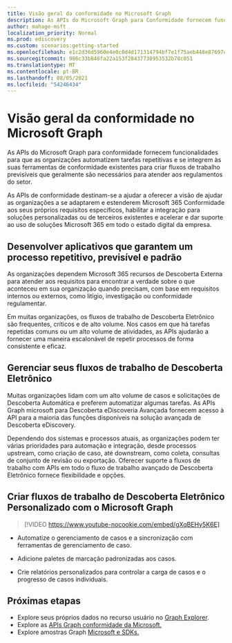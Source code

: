 ```yaml
---
title: Visão geral da conformidade no Microsoft Graph
description: As APIs do Microsoft Graph para Conformidade fornecem funcionalidade para que as organizações automatizem tarefas repetitivas e se integrem às suas ferramentas de conformidade existentes para criar fluxos de trabalho previsíveis que são frequentemente necessários para atender aos regulamentos do setor.
author: mahage-msft
localization_priority: Normal
ms.prod: ediscovery
ms.custom: scenarios:getting-started
ms.openlocfilehash: e1c2d36d5960e4e0c0d4d171314794bf7e1f75aeb448e87697c8dbfd1027be07
ms.sourcegitcommit: 986c33b848fa22a153f28437738953532b78c051
ms.translationtype: MT
ms.contentlocale: pt-BR
ms.lasthandoff: 08/05/2021
ms.locfileid: "54246434"
---
```

# <a name="overview-of-compliance-in-microsoft-graph"></a>Visão geral da conformidade no Microsoft Graph

As APIs do Microsoft Graph para conformidade fornecem funcionalidades para que as organizações automatizem tarefas repetitivas e se integrem às suas ferramentas de conformidade existentes para criar fluxos de trabalho previsíveis que geralmente são necessários para atender aos regulamentos do setor.

As APIs de conformidade destinam-se a ajudar a oferecer a visão de ajudar as organizações a se adaptarem e estenderem Microsoft 365 Conformidade aos seus próprios requisitos específicos, habilitar a integração para soluções personalizadas ou de terceiros existentes e acelerar e dar suporte ao uso de soluções Microsoft 365 em todo o estado digital da empresa.

## <a name="develop-applications-that-ensure-a-repeatable-predictable-and-standard-process"></a>Desenvolver aplicativos que garantem um processo repetitivo, previsível e padrão

As organizações dependem Microsoft 365 recursos de Descoberta Externa para atender aos requisitos para encontrar a verdade sobre o que aconteceu em sua organização quando precisam, com base em requisitos internos ou externos, como litígio, investigação ou conformidade regulamentar.

Em muitas organizações, os fluxos de trabalho de Descoberta Eletrônico são frequentes, críticos e de alto volume. Nos casos em que há tarefas repetidas comuns ou um alto volume de atividades, as APIs ajudarão a fornecer uma maneira escalonável de repetir processos de forma consistente e eficaz.

## <a name="manage-your-ediscovery-workflows"></a>Gerenciar seus fluxos de trabalho de Descoberta Eletrônico

Muitas organizações lidam com um alto volume de casos e solicitações de Descoberta Automática e preferem automatizar algumas tarefas. As APIs Graph microsoft para Descoberta eDiscoveria Avançada fornecem acesso à API para a maioria das funções disponíveis na solução avançada de Descoberta eDiscovery.

Dependendo dos sistemas e processos atuais, as organizações podem ter várias prioridades para automação e integração, desde processos upstream, como criação de caso, até downstream, como coleta, consultas de conjunto de revisão ou exportação. Oferecer suporte a fluxos de trabalho com APIs em todo o fluxo de trabalho avançado de Descoberta Eletrônico fornece flexibilidade e opções.

## <a name="build-custom-ediscovery-workflows-with-microsoft-graph"></a>Criar fluxos de trabalho de Descoberta Eletrônico Personalizado com o Microsoft Graph

> [!VIDEO https://www.youtube-nocookie.com/embed/gXqBEHy5K6E]

- Automatize o gerenciamento de casos e a sincronização com ferramentas de gerenciamento de caso.

- Adicione paletes de marcação padronizadas aos casos.

- Crie relatórios personalizados para controlar a carga de casos e o progresso de casos individuais.

## <a name="next-steps"></a>Próximas etapas

- Explore seus próprios dados no recurso usuário no [Graph Explorer](https://developer.microsoft.com/graph/graph-explorer).
- Explore as [APIs Graph conformidade da Microsoft.](/graph/api/resources/complianceapioverview)
- Explore amostras Graph [Microsoft e SDKs.](https://developer.microsoft.com/graph/gallery/?filterBy=Samples,SDKs)
